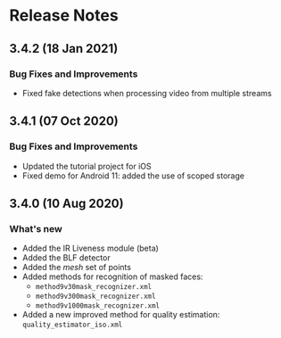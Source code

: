 # Release Notes

## 3.4.2 (18 Jan 2021)

### Bug Fixes and Improvements

* Fixed fake detections when processing video from multiple streams

## 3.4.1 (07 Oct 2020)

### Bug Fixes and Improvements

* Updated the tutorial project for iOS
* Fixed demo for Android 11: added the use of scoped storage


## 3.4.0 (10 Aug 2020)

### What's new

* Added the IR Liveness module (beta)
* Added the BLF detector
* Added the *mesh* set of points
* Added methods for recognition of masked faces: 
	* `method9v30mask_recognizer.xml` 
	* `method9v300mask_recognizer.xml`
	* `method9v1000mask_recognizer.xml`
* Added a new improved method for quality estimation: `quality_estimator_iso.xml`
